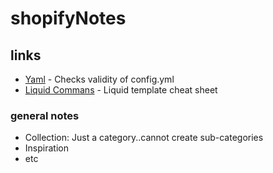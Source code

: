 # shopifyNotes

## links

- [Yaml](http://www.yamllint.com/) - Checks validity of config.yml
- [Liquid Commans](https://cheat.markdunkley.com/) - Liquid template cheat sheet

### general notes

- Collection: Just a category..cannot create sub-categories
- Inspiration
- etc
